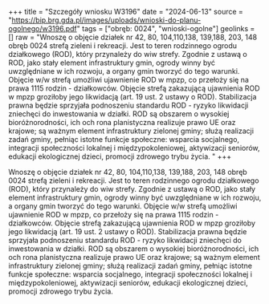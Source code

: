 +++
title = "Szczegóły wniosku W3196"
date = "2024-06-13"
source = "https://bip.brg.gda.pl/images/uploads/wnioski-do-planu-ogolnego/w3196.pdf"
tags = ["obręb: 0024", "wnioski-ogolne"]
geolinks = []
raw = "Wnoszę o objęcie działek nr 42, 80, 104,110,138, 139,188, 203, 148 obręb 0024 strefą zieleni i rekreacji. Jest to teren rodzinnego ogrodu działkowego (ROD), który przynależy do wiw strefy. Zgodnie z ustawą o ROD, jako stały element infrastruktury gmin, ogrody winny być uwzględniane w ich rozwoju, a organy gmin tworzyć do tego warunki. Objęcie w/w strefą umożliwi ujawnienie ROD w mpzp, co przełoży się na prawa 1115 rodzin - działkowców. Objęcie strefą zakazującą ujawnienia ROD w mpzp groziłoby jego likwidacją (art. 19 ust. 2 ustawy o ROD). Stabilizacja prawna będzie sprzyjała podnoszeniu standardu ROD - ryzyko likwidacji zniechęci do inwestowania w działki. ROD są obszarem o wysokiej bioróżnorodności, ich och rona planistyczna realizuje prawo UE oraz krajowe; są ważnym element infrastruktury zielonej gminy; służą realizacji zadań gminy, pełniąc istotne funkcje społeczne: wsparcia socjalnego, integracji społeczności lokalnej i międzypokoleniowej, aktywizacji seniorów, edukacji ekologicznej dzieci, promocji zdrowego trybu życia. "
+++

Wnoszę o objęcie działek nr 42, 80, 104,110,138, 139,188, 203, 148 obręb 0024 strefą zieleni i
rekreacji. Jest to teren rodzinnego ogrodu działkowego (ROD), który przynależy do wiw strefy. Zgodnie
z ustawą o ROD, jako stały element infrastruktury gmin, ogrody winny być uwzględniane w ich
rozwoju, a organy gmin tworzyć do tego warunki. Objęcie w/w strefą umożliwi ujawnienie ROD w mpzp,
co przełoży się na prawa 1115 rodzin - działkowców. Objęcie strefą zakazującą ujawnienia ROD w mpzp
groziłoby jego likwidacją (art. 19 ust. 2 ustawy o ROD). Stabilizacja prawna będzie sprzyjała
podnoszeniu standardu ROD - ryzyko likwidacji zniechęci do inwestowania w działki. ROD są
obszarem o wysokiej bioróżnorodności, ich och rona planistyczna realizuje prawo UE oraz krajowe; są
ważnym element infrastruktury zielonej gminy; służą realizacji zadań gminy, pełniąc istotne funkcje
społeczne: wsparcia socjalnego, integracji społeczności lokalnej i międzypokoleniowej, aktywizacji
seniorów, edukacji ekologicznej dzieci, promocji zdrowego trybu życia.



